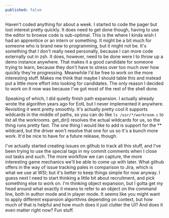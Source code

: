 ```yaml
---
published: false
---
```


Haven't coded anything for about a week. I started to code the pager but lost interest pretty quickly. It does need to get done though, having to use the editor to browse code is sub-optimal. This is the where I kinda wish I had an apprentice or an intern or something. It might be a bit much for someone who is brand new to programming, but it might not be. It's something that I don't really need personally, because I can more code externally out in zsh. It does, however, need to be done were I to throw up a demo instance anywhere. That makes it a good candidate for someone trying to learn, because they don't have to stress over too much over how quickly they're progressing. Meanwhile I'd be free to work on the more interesting stuff. Makes me think that maybe I should table this and instead put a little more effort into looking for candidates. The only reason I decided to work on it now was because I've got most of the rest of the shell done.

Speaking of which, I did quietly finish path expansion. I actually already wrote the algorithm years ago for EotL but I never implemented it anywhere. Revisiting it went pretty smoothly. It's actually pretty cool it supports wildcards in the middle of paths, so you can do like `ls /usr/*/workroom.c` to list all the workrooms. get_dir() resolves the actual wildcards for us, so the thing runs pretty fast. The one thing I would like to add is support for the ** wildcard, but the driver won't resolve that one for us so it's a bunch more work. It'd be nice to have for a future release, though.

I've actually started creating issues on github to track all this stuff, and I've been trying to use the special tags in my commit comments when I close out tasks and such. The more workflow we can capture, the more interesting game mechanics we'll be able to come up with later. What github offers in the way of issue tracking pales in comparison to Jira, which is what we use at WSI; but it's better to keep things simple for now anyway. I guess next I need to start thinking a little bit about recruitment, and pick something else to work on. I'm thinking object expansion, but I gotta get my head around what exactly it means to refer to an object on the command line, both in author mode and in player mode. It seems like you might want to apply different expansion algorithms depending on context, but how much of that is helpful and how much does it just clutter the UI? And does it even matter right now? Fun stuff.

